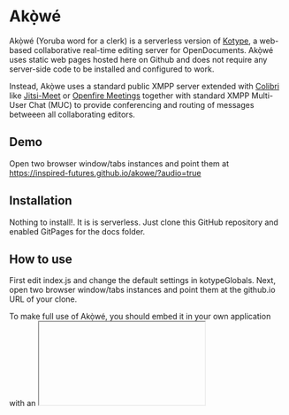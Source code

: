 # Akọ̀wé

Akọ̀wé (Yoruba word for a clerk) is a serverless version of [Kotype](https://github.com/webodf/Kotype), a web-based collaborative real-time editing server for OpenDocuments.
Akọ̀wé uses static web pages hosted here on Github and does not require any server-side code to be installed and configured to work. 

Instead, Akọ̀we uses a standard public XMPP server extended with [Colibri](https://xmpp.org/extensions/xep-0340.html) like [Jitsi-Meet](https://meet.jit.si) or [Openfire Meetings](https://github.com/igniterealtime/openfire-ofmeet-plugin) together with standard XMPP Multi-User Chat (MUC) to provide conferencing and routing of messages betweeen all collaborating editors.

## Demo
Open two browser window/tabs instances and point them at https://inspired-futures.github.io/akowe/?audio=true

## Installation
Nothing to install!. It is is serverless. Just clone this GitHub repository and enabled GitPages for the docs folder. 

## How to use
First edit index.js and change the default settings in kotypeGlobals. Next, open two browser window/tabs instances and point them at the github.io URL of your clone.

To make full use of Akọ̀wé, you should embed it in your own application with an <iframe> and provide the required settings with parameters in the URL. The full list of parameters that can be used are as follows:


| Parameter     | Default                          | Description                                |
|---------------|----------------------------------|--------------------------------------------|
| audio         | false                            | Audio Conferencing enabled                 |
| avatar        | unknown                          | image uri for user avatar (data:xxx)       |
| username      | unknown                          | An identifier for the user                 |
| name          | Unknown                          | The fullname or nickname of user           |
| docname       | welcome.odt                      | The genesis document for the collaboration |
| docurl        | ./welcome.odt                    | The url of the document to be edited       |
| domain        | meet.jit.si                      | XMPP domain                                |
| bosh          | wss://meet.jit.si/xmpp-websocket | XMPP server connection url                 |
| pwd           | undefined                        | XMPP user password for authentication      |





